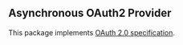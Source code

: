 ## Asynchronous OAuth2 Provider

This package implements [OAuth 2.0 specification](https://tools.ietf.org/html/rfc6749).
